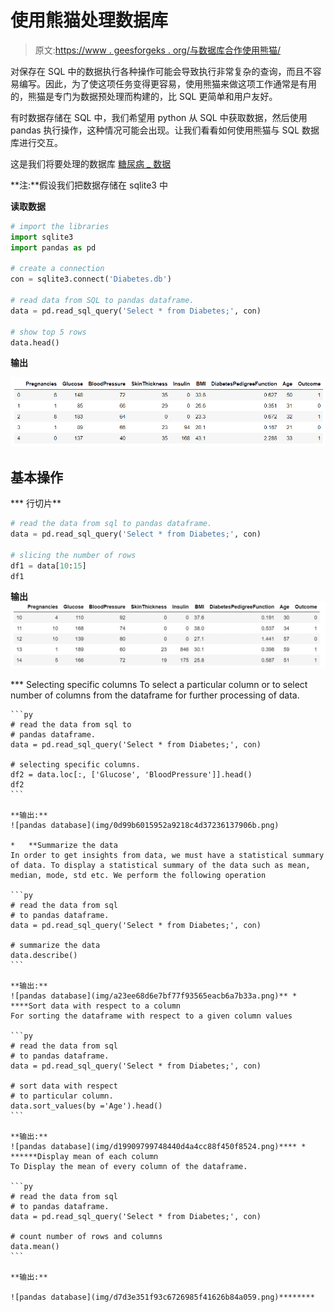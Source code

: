 # 使用熊猫处理数据库

> 原文:[https://www . geesforgeks . org/与数据库合作使用熊猫/](https://www.geeksforgeeks.org/working-with-database-using-pandas/)

对保存在 SQL 中的数据执行各种操作可能会导致执行非常复杂的查询，而且不容易编写。因此，为了使这项任务变得更容易，使用熊猫来做这项工作通常是有用的，熊猫是专门为数据预处理而构建的，比 SQL 更简单和用户友好。

有时数据存储在 SQL 中，我们希望用 python 从 SQL 中获取数据，然后使用 pandas 执行操作，这种情况可能会出现。让我们看看如何使用熊猫与 SQL 数据库进行交互。

这是我们将要处理的数据库
[糖尿病 _ 数据](https://contribute.geeksforgeeks.org/wp-content/uploads/diabetes21.csv)

**注:**假设我们把数据存储在 sqlite3 中

**读取数据**

```py
# import the libraries
import sqlite3
import pandas as pd

# create a connection
con = sqlite3.connect('Diabetes.db')

# read data from SQL to pandas dataframe.
data = pd.read_sql_query('Select * from Diabetes;', con)

# show top 5 rows
data.head()
```

**输出**

![pandas-databse](img/73fb56bd48028e5b775ff7f1a54d3dc8.png)

## 基本操作

***   行切片**

```py
# read the data from sql to pandas dataframe.
data = pd.read_sql_query('Select * from Diabetes;', con)

# slicing the number of rows 
df1 = data[10:15]
df1
```

**输出**
![pandas database](img/11a9d16b644a96bb534594590aef303e.png)

 ***   Selecting specific columns
    To select a particular column or to select number of columns from the dataframe for further processing of data.

    ```py
    # read the data from sql to
    # pandas dataframe.
    data = pd.read_sql_query('Select * from Diabetes;', con)

    # selecting specific columns.
    df2 = data.loc[:, ['Glucose', 'BloodPressure']].head()
    df2
    ```

    **输出:**
    ![pandas database](img/0d99b6015952a9218c4d37236137906b.png)

    *   **Summarize the data
    In order to get insights from data, we must have a statistical summary of data. To display a statistical summary of the data such as mean, median, mode, std etc. We perform the following operation

    ```py
    # read the data from sql 
    # to pandas dataframe.
    data = pd.read_sql_query('Select * from Diabetes;', con)

    # summarize the data
    data.describe()
    ```

    **输出:**
    ![pandas database](img/a23ee68d6e7bf77f93565eacb6a7b33a.png)** *   ****Sort data with respect to a column
    For sorting the dataframe with respect to a given column values

    ```py
    # read the data from sql 
    # to pandas dataframe.
    data = pd.read_sql_query('Select * from Diabetes;', con)

    # sort data with respect 
    # to particular column.
    data.sort_values(by ='Age').head()
    ```

    **输出:**
    ![pandas database](img/d19909799748440d4a4cc88f450f8524.png)**** *   ******Display mean of each column
    To Display the mean of every column of the dataframe.

    ```py
    # read the data from sql 
    # to pandas dataframe.
    data = pd.read_sql_query('Select * from Diabetes;', con)

    # count number of rows and columns
    data.mean()
    ```

    **输出:**

    ![pandas database](img/d7d3e351f93c6726985f41626b84a059.png)********